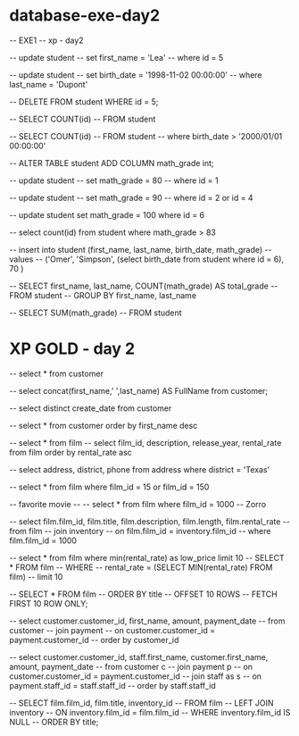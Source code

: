 # database-exe-day2
 
-- EXE1 -- xp - day2 

-- update student
-- set first_name = 'Lea'
-- where id = 5

-- update student
-- set birth_date = '1998-11-02 00:00:00'
-- where last_name = 'Dupont'

-- DELETE FROM student WHERE id = 5;

-- SELECT COUNT(id)
-- FROM student

-- SELECT COUNT(id)
-- FROM student
-- where birth_date > '2000/01/01 00:00:00'

-- ALTER TABLE student ADD COLUMN math_grade int;

-- update student
-- set math_grade = 80
-- where id = 1

-- update student
-- set math_grade = 90
-- where id = 2 or id = 4 

-- update student set math_grade = 100 where id = 6

-- select count(id) from student where math_grade > 83

-- insert into student (first_name, last_name, birth_date, math_grade)
-- values
-- ('Omer', 'Simpson', (select birth_date from student where id = 6), 70 )


-- SELECT first_name, last_name, COUNT(math_grade) AS total_grade
-- FROM student 
-- GROUP BY first_name, last_name


-- SELECT SUM(math_grade)
-- FROM student 

# XP GOLD - day 2 

-- select * from customer

-- select concat(first_name,' ',last_name) AS FullName from customer;

-- select distinct create_date from customer 

-- select * from customer order by first_name desc

-- select * from film 
-- select film_id, description, release_year, rental_rate from film order by rental_rate asc

-- select address, district, phone from address where district = 'Texas'

-- select * from film where film_id = 15 or film_id = 150

--  favorite movie --
-- select * from film where film_id = 1000 -- Zorro 

-- select film.film_id, film.title, film.description,  film.length, film.rental_rate
-- from film 
-- join inventory 
-- on film.film_id = inventory.film_id
-- where film.film_id = 1000

-- select * from film where min(rental_rate) as low_price limit 10
-- SELECT * FROM film
-- WHERE
-- 	rental_rate = (SELECT MIN(rental_rate) FROM film)
-- limit 10

-- SELECT * FROM film
-- ORDER BY title 
-- OFFSET 10 ROWS 
-- FETCH FIRST 10 ROW ONLY; 


-- select customer.customer_id, first_name, amount, payment_date
-- from customer
-- join payment
-- on customer.customer_id = payment.customer_id
-- order by customer_id

-- select customer.customer_id, staff.first_name, customer.first_name, amount, payment_date
-- from customer c
-- join payment p
-- on customer.customer_id = payment.customer_id
-- join staff as s
-- on payment.staff_id = staff.staff_id 
-- order by staff.staff_id


-- SELECT film.film_id, film.title, inventory_id
-- FROM film
-- LEFT JOIN inventory 
-- ON inventory.film_id = film.film_id
-- WHERE inventory.film_id IS NULL
-- ORDER BY title;





